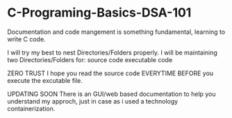 # C-Programing-Basics-DSA-101
Documentation and code mangement is something fundamental, learning to write C code.

I will try my best to nest Directories/Folders properly.
I will be maintaining two Directories/Folders for: 
source code 
executable code

ZERO TRUST
I hope you read the source code EVERYTIME BEFORE you execute the excutable file. 


UPDATING SOON
There is an GUI/web based documentation to help you understand my approch, just in case as i used a technology containerization.
